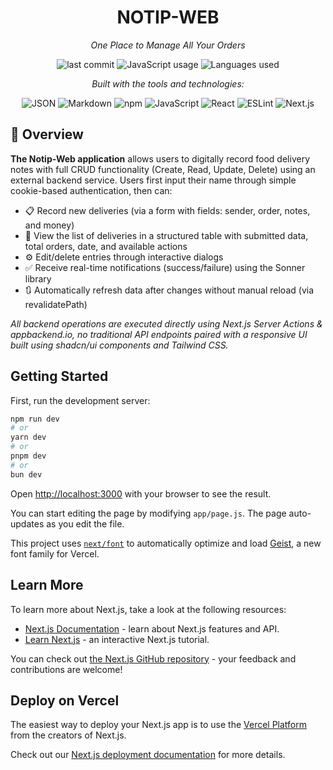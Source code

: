 <h1 align="center">NOTIP-WEB</h1>

<p align="center"><i>One Place to Manage All Your Orders</i></p>

<p align="center">
  <img src="https://img.shields.io/github/last-commit/luqmaaaaann/Notip-Web" alt="last commit" />
  <img src="https://img.shields.io/badge/javascript-88.9%25-yellow" alt="JavaScript usage" />
  <img src="https://img.shields.io/github/languages/count/luqmaaaaann/Notip-Web" alt="Languages used" />
</p>

<p align="center"><i>Built with the tools and technologies:</i></p>

<p align="center">
  <img src="https://img.shields.io/badge/JSON-000?logo=json&logoColor=white" alt="JSON" />
  <img src="https://img.shields.io/badge/Markdown-000?logo=markdown&logoColor=white" alt="Markdown" />
  <img src="https://img.shields.io/badge/npm-CB3837?logo=npm&logoColor=white" alt="npm" />
  <img src="https://img.shields.io/badge/JavaScript-F7DF1E?logo=javascript&logoColor=black" alt="JavaScript" />
  <img src="https://img.shields.io/badge/React-61DAFB?logo=react&logoColor=black" alt="React" />
  <img src="https://img.shields.io/badge/ESLint-4B32C3?logo=eslint&logoColor=white" alt="ESLint" />
  <img src="https://img.shields.io/badge/Next.js-000?logo=next.js&logoColor=white" alt="Next.js"/>
</p>

## 🧩 Overview
**The Notip-Web application** allows users to digitally record food delivery notes with full CRUD functionality (Create, Read, Update, Delete) using an external backend service. Users first input their name through simple cookie-based authentication, then can:

- 📋 Record new deliveries (via a form with fields: sender, order, notes, and money)
- 👀 View the list of deliveries in a structured table with submitted data, total orders, date, and available actions
- ⚙️ Edit/delete entries through interactive dialogs
- ✅ Receive real-time notifications (success/failure) using the Sonner library
- 🔃 Automatically refresh data after changes without manual reload (via revalidatePath)
  
*All backend operations are executed directly using Next.js Server Actions & appbackend.io, no traditional API endpoints paired with a responsive UI built using shadcn/ui components and Tailwind CSS.*


## Getting Started

First, run the development server:

```bash
npm run dev
# or
yarn dev
# or
pnpm dev
# or
bun dev
```

Open [http://localhost:3000](http://localhost:3000) with your browser to see the result.

You can start editing the page by modifying `app/page.js`. The page auto-updates as you edit the file.

This project uses [`next/font`](https://nextjs.org/docs/app/building-your-application/optimizing/fonts) to automatically optimize and load [Geist](https://vercel.com/font), a new font family for Vercel.

## Learn More

To learn more about Next.js, take a look at the following resources:

- [Next.js Documentation](https://nextjs.org/docs) - learn about Next.js features and API.
- [Learn Next.js](https://nextjs.org/learn) - an interactive Next.js tutorial.

You can check out [the Next.js GitHub repository](https://github.com/vercel/next.js) - your feedback and contributions are welcome!

## Deploy on Vercel

The easiest way to deploy your Next.js app is to use the [Vercel Platform](https://vercel.com/new?utm_medium=default-template&filter=next.js&utm_source=create-next-app&utm_campaign=create-next-app-readme) from the creators of Next.js.

Check out our [Next.js deployment documentation](https://nextjs.org/docs/app/building-your-application/deploying) for more details.
